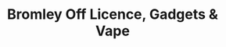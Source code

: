 ---
title: "Bromley Off Licence, Gadgets & Vape"
url: /bromley/bromley-off-licence-gadgets-and-vape/
shop: alcohol
---